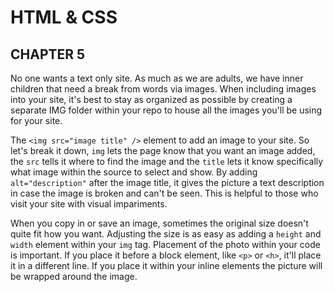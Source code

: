 # HTML & CSS #
## CHAPTER 5 ##

No one wants a text only site. As much as we are adults, we have inner children that need a break from words via images. When including images into your site, it's best to stay as organized as possible by creating a separate IMG folder within your repo to house all the images you'll be using for your site. 

The `<img src="image title" />` element to add an image to your site. So let's break it down, `img` lets the page know that you want an image added, the `src` tells it where to find the image and the `title` lets it know specifically what image within the source to select and show. By adding `alt="description"` after the image title, it gives the picture a text description in case the image is broken and can't be seen. This is helpful to those who visit your site with visual impariments. 

When you copy in or save an image, sometimes the original size doesn't quite fit how you want. Adjusting the size is as easy as adding a `height` and `width` element within your `img` tag. Placement of the photo within your code is important. If you place it before a block element, like `<p>` or `<h>`, it'll place it in a different line. If you place it within your inline elements the picture will be wrapped around the image.